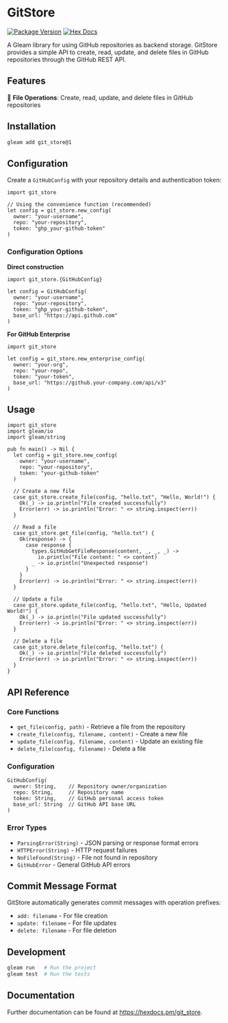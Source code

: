# GitStore

[![Package Version](https://img.shields.io/hexpm/v/git_store)](https://hex.pm/packages/git_store)
[![Hex Docs](https://img.shields.io/badge/hex-docs-ffaff3)](https://hexdocs.pm/git_store/)

A Gleam library for using GitHub repositories as backend storage. GitStore provides a simple API to create, read, update, and delete files in GitHub repositories through the GitHub REST API.

## Features

📁 **File Operations**: Create, read, update, and delete files in GitHub repositories

## Installation

```sh
gleam add git_store@1
```

## Configuration

Create a `GitHubConfig` with your repository details and authentication token:

```gleam
import git_store

// Using the convenience function (recommended)
let config = git_store.new_config(
  owner: "your-username",
  repo: "your-repository", 
  token: "ghp_your-github-token"
)
```

### Configuration Options

**Direct construction**
```gleam
import git_store.{GitHubConfig}

let config = GitHubConfig(
  owner: "your-username",
  repo: "your-repository", 
  token: "ghp_your-github-token",
  base_url: "https://api.github.com"
)
```

**For GitHub Enterprise**
```gleam
import git_store

let config = git_store.new_enterprise_config(
  owner: "your-org",
  repo: "your-repo",
  token: "your-token", 
  base_url: "https://github.your-company.com/api/v3"
)
```

## Usage

```gleam
import git_store
import gleam/io
import gleam/string

pub fn main() -> Nil {
  let config = git_store.new_config(
    owner: "your-username",
    repo: "your-repository",
    token: "your-github-token"
  )

  // Create a new file
  case git_store.create_file(config, "hello.txt", "Hello, World!") {
    Ok(_) -> io.println("File created successfully")
    Error(err) -> io.println("Error: " <> string.inspect(err))
  }

  // Read a file
  case git_store.get_file(config, "hello.txt") {
    Ok(response) -> {
      case response {
        types.GitHubGetFileResponse(content, _, _, _) -> 
          io.println("File content: " <> content)
        _ -> io.println("Unexpected response")
      }
    }
    Error(err) -> io.println("Error: " <> string.inspect(err))
  }

  // Update a file
  case git_store.update_file(config, "hello.txt", "Hello, Updated World!") {
    Ok(_) -> io.println("File updated successfully")
    Error(err) -> io.println("Error: " <> string.inspect(err))
  }

  // Delete a file
  case git_store.delete_file(config, "hello.txt") {
    Ok(_) -> io.println("File deleted successfully")
    Error(err) -> io.println("Error: " <> string.inspect(err))
  }
}
```

## API Reference

### Core Functions

- `get_file(config, path)` - Retrieve a file from the repository
- `create_file(config, filename, content)` - Create a new file
- `update_file(config, filename, content)` - Update an existing file  
- `delete_file(config, filename)` - Delete a file

### Configuration

```gleam
GitHubConfig(
  owner: String,    // Repository owner/organization
  repo: String,     // Repository name
  token: String,    // GitHub personal access token
  base_url: String  // GitHub API base URL
)
```

### Error Types

- `ParsingError(String)` - JSON parsing or response format errors
- `HTTPError(String)` - HTTP request failures
- `NoFileFound(String)` - File not found in repository
- `GitHubError` - General GitHub API errors

## Commit Message Format

GitStore automatically generates commit messages with operation prefixes:
- `add: filename` - For file creation
- `update: filename` - For file updates  
- `delete: filename` - For file deletion

## Development

```sh
gleam run   # Run the project
gleam test  # Run the tests
```

## Documentation

Further documentation can be found at <https://hexdocs.pm/git_store>.
